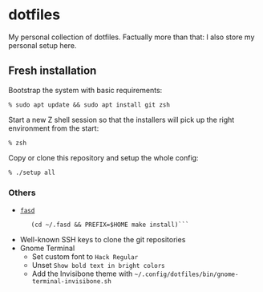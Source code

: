 # dotfiles

My personal collection of dotfiles.
Factually more than that: I also store my personal setup here.

## Fresh installation

Bootstrap the system with basic requirements:

    % sudo apt update && sudo apt install git zsh

Start a new Z shell session so that the installers will pick up the
right environment from the start:

    % zsh

Copy or clone this repository and setup the whole config:

    % ./setup all

### Others

- [`fasd`](https://github.com/clvv/fasd)
    ```git clone https://github.com/clvv/fasd.git ~/.fasd
       (cd ~/.fasd && PREFIX=$HOME make install)```
- Well-known SSH keys to clone the git repositories
- Gnome Terminal
  - Set custom font to `Hack Regular`
  - Unset `Show bold text in bright colors`
  - Add the Invisibone theme with `~/.config/dotfiles/bin/gnome-terminal-invisibone.sh`
